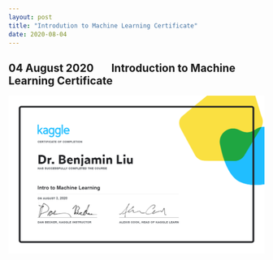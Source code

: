 ```yaml
---
layout: post
title: "Introdution to Machine Learning Certificate"
date: 2020-08-04
---
```


## 04 August 2020 &nbsp; &nbsp; &nbsp; Introduction to Machine Learning Certificate


<img src='/images/Intro_to_Machine_Learning.png' />
